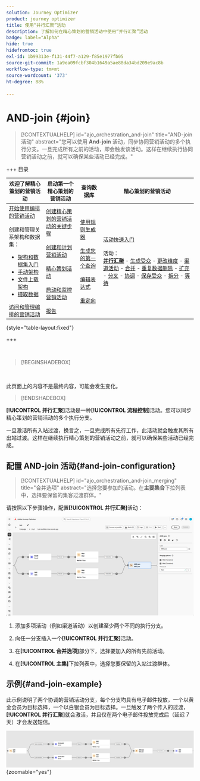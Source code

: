 ```yaml
---
solution: Journey Optimizer
product: journey optimizer
title: 使用“并行汇聚”活动
description: 了解如何在精心策划的营销活动中使用“并行汇聚”活动
badge: label="Alpha"
hide: true
hidefromtoc: true
exl-id: 1b99313e-f131-44f7-a129-f85e1977fb05
source-git-commit: 1a9ea09fcbf304b1649a5ae88da34bd209e9ac8b
workflow-type: tm+mt
source-wordcount: '373'
ht-degree: 88%

---
```


# AND-join {#join}

>[!CONTEXTUALHELP]
>id="ajo_orchestration_and-join"
>title="AND-join 活动"
>abstract="您可以使用 **And-join** 活动，同步协同营销活动的多个执行分支。一旦完成所有之前的活动，即会触发该活动。这样在继续执行协同营销活动之前，就可以确保某些活动已经完成。"


+++ 目录

| 欢迎了解精心策划的营销活动 | 启动第一个精心策划的营销活动 | 查询数据库 | 精心策划的营销活动 |
|---|---|---|---|
| [开始使用编排的营销活动](../gs-orchestrated-campaigns.md)<br/><br/>创建和管理关系架构和数据集：</br> <ul><li>[架构和数据集入门](../gs-schemas.md)</li><li>[手动架构](../manual-schema.md)</li><li>[文件上载架构](../file-upload-schema.md)</li><li>[摄取数据](../ingest-data.md)</li></ul>[访问和管理编排的营销活动](../access-manage-orchestrated-campaigns.md) | [创建精心策划的营销活动的关键步骤](../gs-campaign-creation.md)<br/><br/>[创建和计划营销活动](../create-orchestrated-campaign.md)<br/><br/>[精心策划活动](../orchestrate-activities.md)<br/><br/>[启动和监控营销活动](../start-monitor-campaigns.md)<br/><br/>[报告](../reporting-campaigns.md) | [使用规则生成器](../orchestrated-rule-builder.md)<br/><br/>[生成您的第一个查询](../build-query.md)<br/><br/>[编辑表达式](../edit-expressions.md)<br/><br/>[重定向](../retarget.md) | [活动快速入门](about-activities.md)<br/><br/>活动：<br/><b>[并行汇聚](and-join.md)</b> - [生成受众](build-audience.md) - [更改维度](change-dimension.md) - [渠道活动](channels.md) - [合并](combine.md) - [重复数据删除](deduplication.md) - [扩充](enrichment.md) - [分叉](fork.md) - [协调](reconciliation.md) - [保存受众](save-audience.md) - [拆分](split.md) - [等待](wait.md) |

{style="table-layout:fixed"}

+++

<br/>

>[!BEGINSHADEBOX]

</br>

此页面上的内容不是最终内容，可能会发生变化。

>[!ENDSHADEBOX]

**[!UICONTROL 并行汇聚]**&#x200B;活动是一种&#x200B;**[!UICONTROL 流程控制]**&#x200B;活动。您可以同步精心策划的营销活动的多个执行分支。

一旦激活所有入站过渡，换言之，一旦完成所有先行工作，此活动就会触发其所有出站过渡。这样在继续执行精心策划的营销活动之前，就可以确保某些活动已经完成。

## 配置 AND-join 活动{#and-join-configuration}

>[!CONTEXTUALHELP]
>id="ajo_orchestration_and-join_merging"
>title="合并选项"
>abstract="选择您要参加的活动。在&#x200B;**主要集合**&#x200B;下拉列表中，选择要保留的集客过渡群体。"

请按照以下步骤操作，配置&#x200B;**[!UICONTROL 并行汇聚]**&#x200B;活动：

![](../assets/workflow-andjoin.png)

1. 添加多项活动（例如渠道活动）以创建至少两个不同的执行分支。

1. 向任一分支插入一个&#x200B;**[!UICONTROL 并行汇聚]**&#x200B;活动。

1. 在&#x200B;**[!UICONTROL 合并选项]**&#x200B;部分下，选择要加入的所有先前活动。

1. 在&#x200B;**[!UICONTROL 主集]**&#x200B;下拉列表中，选择您要保留的入站过渡群体。

## 示例{#and-join-example}

此示例说明了两个协调的营销活动分支，每个分支均具有电子邮件投放，一个以黄金会员为目标选择，一个以白银会员为目标选择。一旦触发了两个传入的过渡，**[!UICONTROL 并行汇聚]**&#x200B;就会激活，并且仅在两个电子邮件投放完成后（延迟 7 天）才会发送短信。

![](../assets/workflow-andjoin-example.png){zoomable="yes"}
